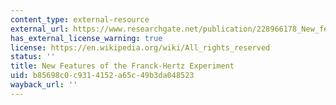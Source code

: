 ```yaml
---
content_type: external-resource
external_url: https://www.researchgate.net/publication/228966178_New_features_of_the_Franck-Hertz_experiment
has_external_license_warning: true
license: https://en.wikipedia.org/wiki/All_rights_reserved
status: ''
title: New Features of the Franck-Hertz Experiment
uid: b85698c0-c931-4152-a65c-49b3da048523
wayback_url: ''
---
```

